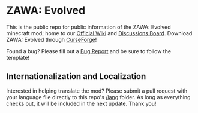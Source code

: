 # ZAWA: Evolved
This is the public repo for public information of the ZAWA: Evolved minecraft mod; home to our [Official Wiki](https://github.com/ZAWA-Evolved/ZAWA/wiki) and [Discussions Board](https://github.com/ZAWA-Evolved/ZAWA/discussions). Download ZAWA: Evolved through [CurseForge](https://www.curseforge.com/minecraft/mc-mods/zawa-evolved)!

Found a bug? Please fill out a [Bug Report](https://github.com/ZAWA-Evolved/ZAWA/issues/new?assignees=&labels=bug&template=bug_report.md&title=%5BBUG%5D+Short+Issue+Description) and be sure to follow the template!

## Internationalization and Localization
Interested in helping translate the mod? Please submit a pull request with your language file directly to this repo's [/lang](https://github.com/ZAWA-Evolved/ZAWA/tree/main/lang) folder. As long as everything checks out, it will be included in the next update. Thank you!
